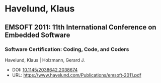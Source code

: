 # Havelund, Klaus

## EMSOFT 2011: 11th International Conference on Embedded Software

### Software Certification: Coding, Code, and Coders
Havelund, Klaus | Holzmann, Gerard J.
* DOI: [10.1145/2038642.2038674](https://doi.org/10.1145/2038642.2038674)
* URL: <https://www.havelund.com/Publications/emsoft-2011.pdf>

